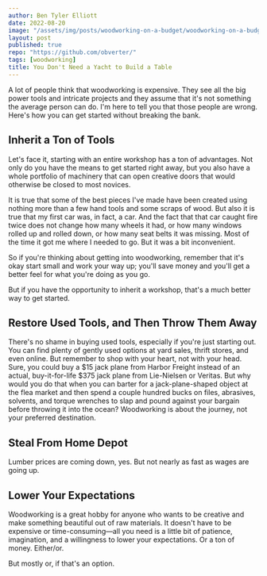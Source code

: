 ```yaml
---
author: Ben Tyler Elliott
date: 2022-08-20
image: "/assets/img/posts/woodworking-on-a-budget/woodworking-on-a-budget.png"
layout: post
published: true
repo: "https://github.com/obverter/"
tags: [woodworking]
title: You Don't Need a Yacht to Build a Table
---
```


A lot of people think that woodworking is expensive. They see all the big power tools and intricate projects and they assume that it's not something the average person can do. I'm here to tell you that those people are wrong. Here's how you can get started without breaking the bank.

<!--more-->

## Inherit a Ton of Tools

Let's face it, starting with an entire workshop has a ton of advantages. Not only do you have the means to get started right away, but you also have a whole portfolio of machinery that can open creative doors that would otherwise be closed to most novices.

It is true that some of the best pieces I've made have been created using nothing more than a few hand tools and some scraps of wood. But also it is true that my first car was, in fact, a car. And the fact that that car caught fire twice does not change how many wheels it had, or how many windows rolled up and rolled down, or how many seat belts it was missing. Most of the time it got me where I needed to go. But it was a bit inconvenient.

So if you're thinking about getting into woodworking, remember that it's okay start small and work your way up; you'll save money and you'll get a better feel for what you're doing as you go.

But if you have the opportunity to inherit a workshop, that's a much better way to get started.

## Restore Used Tools, and Then Throw Them Away

There's no shame in buying used tools, especially if you're just starting out. You can find plenty of gently used options at yard sales, thrift stores, and even online. But remember to shop with your heart, not with your head. Sure, you could buy a $15 jack plane from Harbor Freight instead of an actual, buy-it-for-life $375 jack plane from Lie-Nielsen or Veritas. But why would you do that when you can barter for a jack-plane-shaped object at the flea market and then spend a couple hundred bucks on files, abrasives, solvents, and torque wrenches to slap and pound against your bargain before throwing it into the ocean? Woodworking is about the journey, not your preferred destination.

## Steal From Home Depot

Lumber prices are coming down, yes. But not nearly as fast as wages are going up.

## Lower Your Expectations

Woodworking is a great hobby for anyone who wants to be creative and make something beautiful out of raw materials. It doesn't have to be expensive or time-consuming—all you need is a little bit of patience, imagination, and a willingness to lower your expectations. Or a ton of money. Either/or.

But mostly or, if that's an option.

